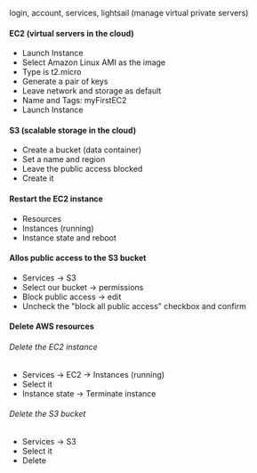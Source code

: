 login, account, services, lightsail (manage virtual private servers) 

#### EC2 (virtual servers in the cloud)
- Launch Instance
- Select Amazon Linux AMI as the image
- Type is t2.micro
- Generate a pair of keys
- Leave network and storage as default
- Name and Tags: myFirstEC2
- Launch Instance

#### S3 (scalable storage in the cloud)
- Create a bucket (data container)
- Set a name and region
- Leave the public access blocked
- Create it

#### Restart the EC2 instance
- Resources
- Instances (running)
- Instance state and reboot

#### Allos public access to the S3 bucket
- Services -> S3
- Select our bucket -> permissions
- Block public access -> edit
- Uncheck the "block all public access" checkbox and confirm

#### Delete AWS resources

###### Delete the EC2 instance
- Services -> EC2 -> Instances (running)
- Select it
- Instance state -> Terminate instance

###### Delete the S3 bucket
- Services -> S3
- Select it
- Delete